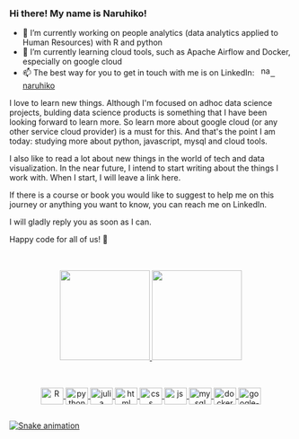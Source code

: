 ### Hi there! My name is Naruhiko!

- 🔭 I’m currently working on people analytics (data analytics applied to Human Resources) with R and python
- 🌱 I’m currently learning cloud tools, such as Apache Airflow and Docker, especially on google cloud
- 📫 The best way for you to get in touch with me is on LinkedIn: &nbsp; <a href="https://www.linkedin.com/in/naruhiko/" target = "_blank"> <img src="https://www.svgrepo.com/show/157006/linkedin.svg" target="_blank" alt='naruhiko-lkd' height='17' style='margin-bottom=-3px'> &nbsp; naruhiko</a>

I love to learn new things. Although I'm focused on adhoc data science projects, bulding data science products is something that I have been looking forward to learn more. So learn more about google cloud (or any other service cloud provider) is a must for this. And that's the point I am today: studying more about python, javascript, mysql and cloud tools. 

I also like to read a lot about new things in the world of tech and data visualization. In the near future, I intend to start writing about the things I work with. When I start, I will leave a link here.

If there is a course or book you would like to suggest to help me on this journey or anything you want to know, you can reach me on LinkedIn. 

I will gladly reply you as soon as I can.

Happy code for all of us! 🤖
##
<br>
<div align="center">
  <a href="https://github.com/naruhikohama">
  <img height="160em" src="https://github-readme-stats.vercel.app/api?username=naruhikohama&show_icons=true&theme=vision-friendly-dark&include_all_commits=true&count_private=true"/>
  <img height="160em" src="https://github-readme-stats.vercel.app/api/top-langs/?username=naruhikohama&layout=compact&langs_count=7&theme=vision-friendly-dark"/>
</div>

  ##
  <div align="center" style="display: inline_block"><br>
     <img align="center" alt="R" height="30" width="40" src="https://cdn.jsdelivr.net/gh/devicons/devicon/icons/r/r-original.svg">
    <img align="center" alt="python" height="30" width="40" src="https://cdn.jsdelivr.net/gh/devicons/devicon/icons/python/python-original.svg">
    <img align="center" alt="julia" height="30" width="40" src="https://cdn.jsdelivr.net/gh/devicons/devicon/icons/julia/julia-original-wordmark.svg">
    <img align="center" alt="html" height="30" width="40" src="https://cdn.jsdelivr.net/gh/devicons/devicon/icons/html5/html5-plain-wordmark.svg">
    <img align="center" alt="css" height="30" width="40" src="https://cdn.jsdelivr.net/gh/devicons/devicon/icons/css3/css3-plain-wordmark.svg">
    <img align="center" alt="js" height="30" width="40" src="https://cdn.jsdelivr.net/gh/devicons/devicon/icons/javascript/javascript-original.svg">
    <img align="center" alt="mysql" height="30" width="40"  src="https://cdn.jsdelivr.net/gh/devicons/devicon/icons/mysql/mysql-plain-wordmark.svg">
    <img align="center" alt="docker" height="30" width="40" src="https://cdn.jsdelivr.net/gh/devicons/devicon/icons/docker/docker-original.svg">
    <img align="center" alt="google-cloud" height="30" width="40" src="https://cdn.jsdelivr.net/gh/devicons/devicon/icons/googlecloud/googlecloud-original.svg">
</div>

##
![Snake animation](https://github.com/naruhikohama/naruhikohama/blob/output/github-contribution-grid-snake.svg)
  
